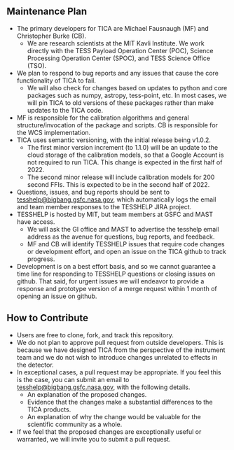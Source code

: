 ## Maintenance Plan

- The primary developers for TICA are Michael Fausnaugh (MF) and Christopher Burke (CB).  
    - We are research scientists at the MIT Kavli Institute.  We work directly with the TESS Payload Operation Center (POC), Science Processing Operation Center (SPOC), and TESS Science Office (TSO).
- We plan to respond to bug reports and any issues that cause the core functionality of TICA to fail.
    - We will also check for changes based on updates to python and core packages such as numpy, astropy, tess-point, etc.  In most cases, we will pin TICA to old versions of these packages rather than make updates to the TICA code.
- MF is responsible for the calibration algorithms and general structure/invocation of the package and scripts.  CB is responsible for the WCS implementation.
- TICA uses semantic versioning, with the initial release being v1.0.2.  
    - The first minor version increment (to 1.1.0) will be an update to the cloud storage of the calibration models, so that a Google Account is not required to run TICA.  This change is expected in the first half of 2022.
    - The second minor release will include calibration models for 200 second FFIs.  This is expected to be in the second half of 2022. 
- Questions, issues, and bug reports should be sent to tesshelp@bigbang.gsfc.nasa.gov, which automatically logs the email and team member responses to the TESSHELP JIRA project.
- TESSHELP is hosted by MIT, but team members at GSFC and MAST have access.
   - We will ask the GI office and MAST to advertise the tesshelp email address as the avenue for questions, bug reports, and feedback.
    - MF and CB will identify TESSHELP issues that require code changes or development effort, and open an issue on the TICA github to track progress.
- Development is on a best effort basis, and so we cannot guarantee a time line for responding to TESSHELP questions or closing issues on github.  That said, for urgent issues we will endeavor to provide a response and prototype version of a merge request within 1 month of opening an issue on github.

## How to Contribute

- Users are free to clone, fork, and track this repository.
- We do not plan to approve pull request from outside developers.  This is because we have designed TICA from the perspective of the instrument team and we do not wish to introduce changes unrelated to effects in the detector.  
- In exceptional cases, a pull request may be appropriate.  If you feel this is the case, you can submit an email to tesshelp@bigbang.gsfc.nasa.gov, with the following details.
    - An explanation of the proposed changes.
    - Evidence that the changes make a substantial differences to the TICA products. 
    - An explanation of why the change would be valuable for the scientific community as a whole.
- If we feel that the proposed changes are exceptionally useful or warranted, we will invite you to submit a pull request.
